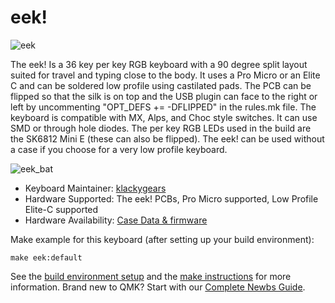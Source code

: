 # eek!

![eek](https://i.imgur.com/34O3xKW.jpg)

The eek! Is a 36 key per key RGB keyboard with a 90 degree split layout suited for travel and typing close to the body. It uses a Pro Micro or an Elite C and can be soldered low profile using castilated pads. The PCB can be flipped so that the silk is on top and the USB plugin can face to the right or left by uncommenting "OPT_DEFS += -DFLIPPED" in the rules.mk file. The keyboard is compatible with MX, Alps, and Choc style switches. It can use SMD or through hole diodes. The per key RGB LEDs used in the build are the SK6812 Mini E (these can also be flipped). The eek! can be used without a case if you choose for a very low profile keyboard. 

![eek_bat](https://i.imgur.com/YrOqmft.jpeg)

* Keyboard Maintainer: [klackygears](https://github.com/klackygears)
* Hardware Supported: The eek! PCBs, Pro Micro supported, Low Profile Elite-C supported
* Hardware Availability: [Case Data & firmware](https://github.com/klackygears/eek_case)

Make example for this keyboard (after setting up your build environment):

    make eek:default

See the [build environment setup](https://docs.qmk.fm/#/getting_started_build_tools) and the [make instructions](https://docs.qmk.fm/#/getting_started_make_guide) for more information. Brand new to QMK? Start with our [Complete Newbs Guide](https://docs.qmk.fm/#/newbs).
